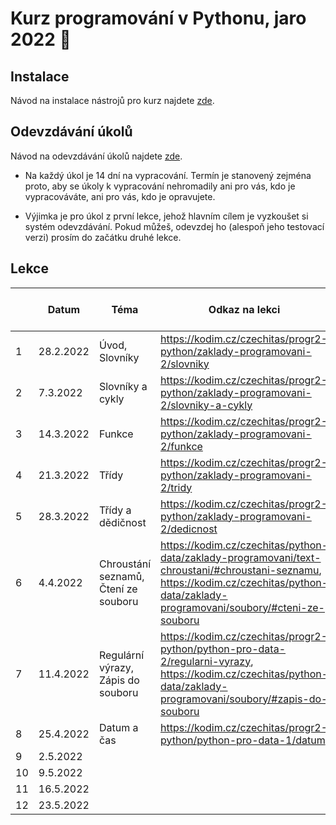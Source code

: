 # Kurz programování v Pythonu, jaro 2022 :snake:

## Instalace
Návod na instalace nástrojů pro kurz najdete [zde](./INSTALACE.md).

## Odevzdávání úkolů
Návod na odevzdávání úkolů najdete [zde](./ODEVZDAVANI-UKOLU.md).

* Na každý úkol je 14 dní na vypracování. Termín je stanovený zejména proto, aby se úkoly k vypracování nehromadily ani pro vás, 
kdo je vypracováváte, ani pro vás, kdo je opravujete.

* Výjimka je pro úkol z první lekce, jehož hlavním cílem je vyzkoušet si systém odevzdávání. Pokud můžeš, odevzdej ho (alespoň jeho testovací verzi)
prosím do začátku druhé lekce.

## Lekce

|    | Datum     | Téma             | Odkaz na lekci                                                           | Odkaz na úkol
| -- | --------- | ---------------- | ------------------------------------------------------------------------ | -------------
| 1  | 28.2.2022 | Úvod, Slovníky   | https://kodim.cz/czechitas/progr2-python/zaklady-programovani-2/slovniky | [ukol-01](./ukoly/ukol-01.md)
| 2  | 7.3.2022  | Slovníky a cykly | https://kodim.cz/czechitas/progr2-python/zaklady-programovani-2/slovniky-a-cykly | [ukol-02](./ukoly/ukol-02.md)
| 3  | 14.3.2022 | Funkce           | https://kodim.cz/czechitas/progr2-python/zaklady-programovani-2/funkce   | [ukol-03](./ukoly/ukol-03.md)
| 4  | 21.3.2022 | Třídy            | https://kodim.cz/czechitas/progr2-python/zaklady-programovani-2/tridy    | [ukol-04](./ukoly/ukol-04.md)
| 5  | 28.3.2022 | Třídy a dědičnost| https://kodim.cz/czechitas/progr2-python/zaklady-programovani-2/dedicnost | [ukol-05](./ukoly/ukol-05.md)
| 6  | 4.4.2022  | Chroustání seznamů, Čtení ze souboru | https://kodim.cz/czechitas/python-data/zaklady-programovani/text-chroustani/#chroustani-seznamu, https://kodim.cz/czechitas/python-data/zaklady-programovani/soubory/#cteni-ze-souboru | [ukol-06](./ukoly/ukol-06.md)
| 7  | 11.4.2022 | Regulární výrazy, Zápis do souboru | https://kodim.cz/czechitas/progr2-python/python-pro-data-2/regularni-vyrazy, https://kodim.cz/czechitas/python-data/zaklady-programovani/soubory/#zapis-do-souboru | [ukol-07](./ukoly/ukol-07.md)
| 8  | 25.4.2022 | Datum a čas | https://kodim.cz/czechitas/progr2-python/python-pro-data-1/datum | [ukol-08](./ukoly/ukol-08.md)
| 9  | 2.5.2022  |  | | 
| 10 | 9.5.2022  |  | | 
| 11 | 16.5.2022 |  | | 
| 12 | 23.5.2022 |  | | 
